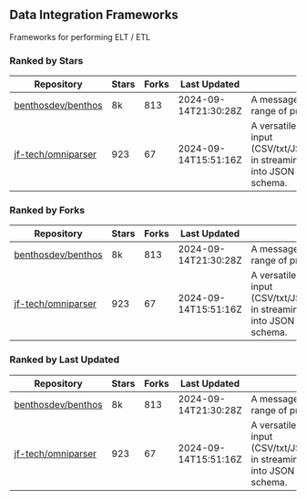## Data Integration Frameworks

Frameworks for performing ELT / ETL

### Ranked by Stars

| Repository | Stars | Forks | Last Updated | Description | 
|------------|-------|-------|--------------|-------------|
| [benthosdev/benthos](https://github.com/benthosdev/benthos) | 8k | 813 | 2024-09-14T21:30:28Z |  A message streaming bridge between a range of protocols. |
| [jf-tech/omniparser](https://github.com/jf-tech/omniparser) | 923 | 67 | 2024-09-14T15:51:16Z |  A versatile ETL library that parses text input (CSV/txt/JSON/XML/EDI/X12/EDIFACT/etc) in streaming fashion and transforms data into JSON output using data-driven schema. |

### Ranked by Forks

| Repository | Stars | Forks | Last Updated | Description | 
|------------|-------|-------|--------------|-------------|
| [benthosdev/benthos](https://github.com/benthosdev/benthos) | 8k | 813 | 2024-09-14T21:30:28Z |  A message streaming bridge between a range of protocols. |
| [jf-tech/omniparser](https://github.com/jf-tech/omniparser) | 923 | 67 | 2024-09-14T15:51:16Z |  A versatile ETL library that parses text input (CSV/txt/JSON/XML/EDI/X12/EDIFACT/etc) in streaming fashion and transforms data into JSON output using data-driven schema. |

### Ranked by Last Updated

| Repository | Stars | Forks | Last Updated | Description | 
|------------|-------|-------|--------------|-------------|
| [benthosdev/benthos](https://github.com/benthosdev/benthos) | 8k | 813 | 2024-09-14T21:30:28Z |  A message streaming bridge between a range of protocols. |
| [jf-tech/omniparser](https://github.com/jf-tech/omniparser) | 923 | 67 | 2024-09-14T15:51:16Z |  A versatile ETL library that parses text input (CSV/txt/JSON/XML/EDI/X12/EDIFACT/etc) in streaming fashion and transforms data into JSON output using data-driven schema. |

